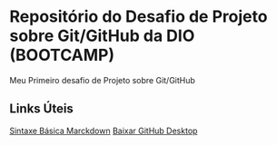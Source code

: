 # Repositório do Desafio de Projeto sobre Git/GitHub da DIO (BOOTCAMP)
Meu Primeiro desafio de Projeto  sobre Git/GitHub

## Links Úteis 

[Sintaxe Básica Marckdown](https://www.markdownguide.org/basic-syntax/)
[Baixar GitHub Desktop](https://desktop.github.com/)
